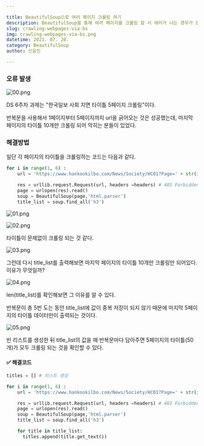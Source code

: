 ```yaml
---

title: BeautifulSoup으로 여러 페이지 크롤링 하기
description: BeautifulSoup을 통해 여러 페이지를 크롤링 할 시 에러가 나는 경우가 있다. 해결 방법에 대해 알아보자.
slug: crawling-webpages-via-bs
img: crawling-webpages-via-bs.png
datetime: 2021. 07. 20.
category: BeautifulSoup
author: 신윤진

---
```


### 오류 발생

![00.png](/crawling-webpages-via-bs/00.png)

DS 6주차 과제는 "한국일보 사회 지면 타이틀 5페이지 크롤링"이다.

반복문을 사용해서 1페이지부터 5페이지까지 url을 긁어오는 것은 성공했는데, 마지막 페이지의 타이틀 10개만 크롤링 되어 막히는 분들이 있었다.

### 해결방법

일단 각 페이지의 타이틀을 크롤링하는 코드는 다음과 같다.

```python
for i in range(1, 6) :
    url = 'https://www.hankookilbo.com/News/Society/HC01?Page=' + str(i)

    res = urllib.request.Request(url, headers =headers) # 403 Forbidden 오류해결
    page = urlopen(res).read()
    soup = BeautifulSoup(page,'html.parser')
    title_list = soup.find_all('h3')
```

![01.png](/crawling-webpages-via-bs/01.png)

![02.png](/crawling-webpages-via-bs/02.png)

타이틀이 문제없이 크롤링 되는 것 같다.

![03.png](/crawling-webpages-via-bs/03.png)

그런데 다시 title_list를 출력해보면 마지막 페이지의 타이틀 10개만 크롤링만 되어있다. 이유가 무엇일까?

![04.png](/crawling-webpages-via-bs/04.png)

len(title_list)를 확인해보면 그 이유를 알 수 있다.

반복문이 총 5번 도는 동안 title_list에 값이 중복 저장이 되지 않기 때문에 마지막 5페이지의 타이틀 데이터만이 출력되는 것이다.

![05.png](/crawling-webpages-via-bs/05.png)

빈 리스트를 생성한 뒤 title_list의 값을 매 반복문마다 담아주면 5페이지의 타이틀(50개)가 모두 크롤링 되는 것을 확인할 수 있다.

#### ✅ 해결코드

```python
titles = [] # 리스트 생성

for i in range(1, 6) :
    url = 'https://www.hankookilbo.com/News/Society/HC01?Page=' + str(i)

    res = urllib.request.Request(url, headers =headers) # 403 Forbidden 오류해결
    page = urlopen(res).read()
    soup = BeautifulSoup(page,'html.parser')
    title_list = soup.find_all('h3')

    for title in title_list:
      titles.append(title.get_text())
```

